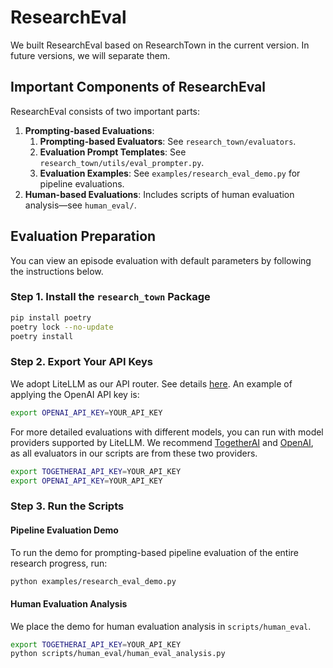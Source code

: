 # ResearchEval

We built ResearchEval based on ResearchTown in the current version. In future versions, we will separate them.

## Important Components of ResearchEval

ResearchEval consists of two important parts:

1. **Prompting-based Evaluations**:
   1. **Prompting-based Evaluators**: See `research_town/evaluators`.
   2. **Evaluation Prompt Templates**: See `research_town/utils/eval_prompter.py`.
   3. **Evaluation Examples**: See `examples/research_eval_demo.py` for pipeline evaluations.
2. **Human-based Evaluations**: Includes scripts of human evaluation analysis—see `human_eval/`.

## Evaluation Preparation

You can view an episode evaluation with default parameters by following the instructions below.

### Step 1. Install the `research_town` Package

```bash
pip install poetry
poetry lock --no-update
poetry install
```

### Step 2. Export Your API Keys

We adopt LiteLLM as our API router. See details [here](https://docs.litellm.ai/docs/providers). An example of applying the OpenAI API key is:

```bash
export OPENAI_API_KEY=YOUR_API_KEY
```

For more detailed evaluations with different models, you can run with model providers supported by LiteLLM. We recommend [TogetherAI](https://docs.litellm.ai/docs/providers/togetherai) and [OpenAI](https://docs.litellm.ai/docs/providers/openai), as all evaluators in our scripts are from these two providers.

```bash
export TOGETHERAI_API_KEY=YOUR_API_KEY
export OPENAI_API_KEY=YOUR_API_KEY
```

### Step 3. Run the Scripts

#### Pipeline Evaluation Demo

To run the demo for prompting-based pipeline evaluation of the entire research progress, run:

```bash
python examples/research_eval_demo.py
```

#### Human Evaluation Analysis

We place the demo for human evaluation analysis in `scripts/human_eval`.

```bash
export TOGETHERAI_API_KEY=YOUR_API_KEY
python scripts/human_eval/human_eval_analysis.py
```
